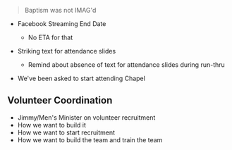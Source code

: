
> Baptism was not IMAG'd

- Facebook Streaming End Date
	- No ETA for that

- Striking text for attendance slides
	- Remind about absence of text for attendance slides during run-thru

- We've been asked to start attending Chapel

## Volunteer Coordination

- Jimmy/Men's Minister on volunteer recruitment
- How we want to build it
- How we want to start recruitment
- How we want to build the team and train the team

